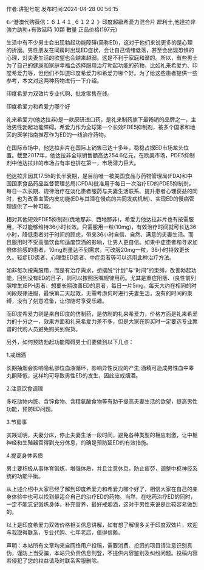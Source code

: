 <p>作者:讲犯号鸵 发布时间:2024-04-28 00:56:15</p>
<p>《✅港澳代购薇信：６１４１_６１２２ 》印度超級希愛力混合片 犀利士,他達拉非 強力助勃+有效延時 10顆 數量 正品价格(197元) </p>
									<p></p><p>生活中有不少男士会出现勃起功能障碍(简称ED)，这对于他们来说更多的是心理的折磨。男性朋友在同房时出现ED症状，会让自己情绪低落，甚至会出现恐惧的心理，对夫妻生活的欲望也会越来越弱。这是不利于家庭和谐的。所以，有些男士为了自己的健康和家庭幸福会选择服用治疗勃起功能的药物，比如礼来希爱力、印度希爱力等，但他们不知道印度希爱力和希爱力哪个好。为了给这些患者提供一些参考，本文对这两种药物进行一下介绍。</p><p></p><p>印度希爱力双效片专业代购、批发零售在线。</p><p></p><p></p><p>印度希爱力和希爱力哪个好</p><p></p><p>礼来希爱力(他达拉非)是一款原研进口药，是礼来制药旗下最畅销的品牌之一，主治男性勃起功能障碍。希爱力作为全球第一个长效PDE5抑制剂，被多个国家和地区的医学指南推荐作为ED的一线治疗药物。</p><p></p><p>在国际市场中，他达拉非片在国际上销售已达十多年，稳稳占据ED市场龙头位置。截至2017年，他达拉非全球销售额高达254.6亿元，在欧美市场，PDE5抑制剂中他达拉非的市场占有率也排在第一，市场潜力巨大。</p><p></p><p>他达拉非因其17.5h的长半衰期，是目前唯一被美国食品与药物管理局(FDA)和中国国家食品药品监督管理总局(CFDA)批准用于每日一次治疗ED的PDE5抑制剂。每日一次长期、规律治疗在淡化患者服药与夫妻生活联系、提升患者心理获益的同时，也为改善血管内皮功能(ED与其潜在慢病的共同发病机制)、实现ED的慢病管理提供了一种可能。</p><p></p><p>相对其他短效PDE5抑制剂(伐地那非、西地那非)，希爱力他达拉非片也有按需服用，不过能够维持36小时长效。只需服用一粒(10mg)，有效治疗时间就可长达36小时，降低患者对于时间的顾虑，带来36小时自信、自然、满意的夫妻生活。而且服用时不受高脂饮食和适度饮酒的影响，让男人更自信。如果中症患者和寻求加倍体验感的患者，10mg剂量达不到需求，可改服20mg一粒，36小时持效更长久。轻症ED患者、心理型ED患者、中症患者等可以选用此种治疗方法。</p><p></p><p>如非每次按需服用，而是有治疗需求，想摆脱“计划”与“时间”的束缚，改善勃起功能，回到没有ED的日子，则可以按照医嘱规律用药。尤其是重症阳痿、(良性前列腺增生)BPH患者、想要长期改善ED的患者，每日一片5mg，每天大约在相同的时间段规律进服，最快第二天起效，无需考虑何时进行夫妻生活，没有的时间的束缚，没有了刻意准备，让你随时享受乐趣。</p><p></p><p>而印度希爱力则是来自印度的仿制药，是仿制的礼来希爱力，价格方面是礼来希爱力的十分之一，效果方面和礼来希爱力差不多，但是大家在购买时一定要选专业靠谱的代购人员避免购买到假货。</p><p></p><p>另外，如何预防勃起功能障碍男士们要做到以下几点：</p><p></p><p>1.戒烟酒</p><p></p><p>长期抽烟会影响隐私部位血液循环，影响异性反应的产生;酒精可造成男性血中睾丸酮降低，这样均可导致男性ED的发生，因此应戒烟酒。</p><p></p><p>2.注意饮食调理</p><p></p><p>多吃动物内脏、含锌食物、含精氨酸食物等有助于提高夫妻生活的欲望，提高男性功能，预防ED问题。</p><p></p><p>3.节房事</p><p></p><p>实践证明，夫妻分床，停止夫妻生活一段时间，避免各种类型的相应刺激，让中枢神经和生殖器官得到充分休息，的确是预防延ED的有效措施。</p><p></p><p>4.提高身体素质</p><p></p><p>男士要积极从事体育锻炼，增强体质，并且注意休息，防止疲劳，调整中枢神经系统的功能平衡。</p><p></p><p>从上述介绍中大家已经了解到印度希爱力和希爱力哪个好了，相信大家在自己的亲身体验中也可以找到最适合自己的治疗ED的药物。当然，在吃药治疗ED的同时，一定不能忘记锻炼身体，补充营养，最好戒烟酒，这对于男性来说是比较容易做到的。</p><p></p><p>以上是印度希爱力双效价格相关信息讲解，如有想了解很多关于印度双效片，欢迎与我取得联系，专业代购、七年老店，值得信赖。</p>				声明：本站所有文章均来自网络用户投稿，需要消费、投资的项目请注意识别真伪，谨防上当受骗，本站只负责信息刊登，不提供内容鉴别及纠纷问题。投稿内容若侵犯了您的权益请及时联系客服删除。				
